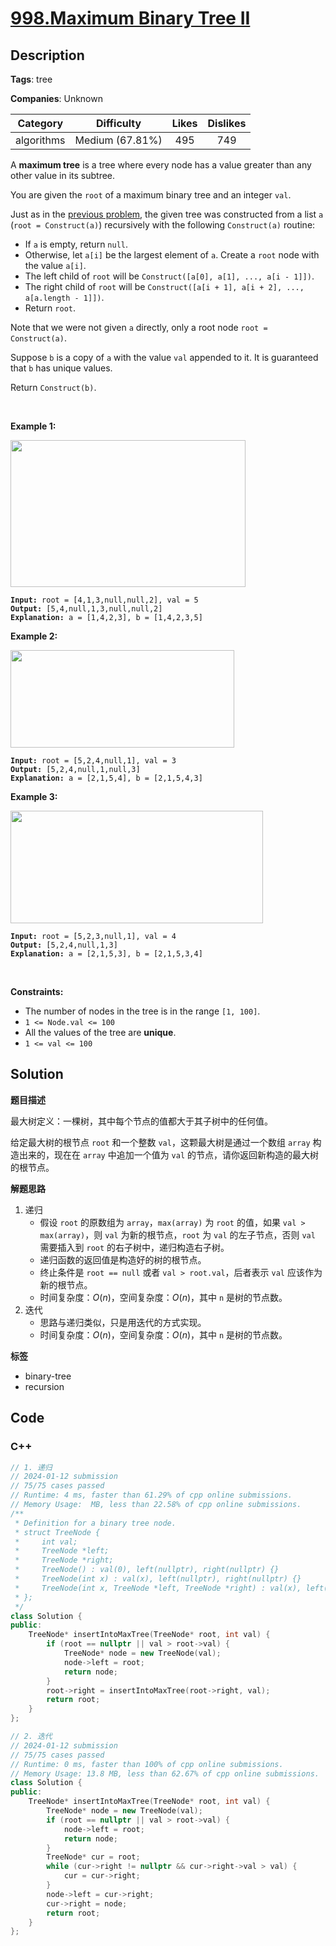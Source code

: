 # [998.Maximum Binary Tree II](https://leetcode.com/problems/maximum-binary-tree-ii/description/)

## Description

**Tags**: tree

**Companies**: Unknown

|  Category  |   Difficulty    | Likes | Dislikes |
| :--------: | :-------------: | :---: | :------: |
| algorithms | Medium (67.81%) |  495  |   749    |

<p>A <strong>maximum tree</strong> is a tree where every node has a value greater than any other value in its subtree.</p>
<p>You are given the <code>root</code> of a maximum binary tree and an integer <code>val</code>.</p>
<p>Just as in the <a href="https://leetcode.com/problems/maximum-binary-tree/" target="_blank">previous problem</a>, the given tree was constructed from a list <code>a</code> (<code>root = Construct(a)</code>) recursively with the following <code>Construct(a)</code> routine:</p>
<ul>
  <li>If <code>a</code> is empty, return <code>null</code>.</li>
  <li>Otherwise, let <code>a[i]</code> be the largest element of <code>a</code>. Create a <code>root</code> node with the value <code>a[i]</code>.</li>
  <li>The left child of <code>root</code> will be <code>Construct([a[0], a[1], ..., a[i - 1]])</code>.</li>
  <li>The right child of <code>root</code> will be <code>Construct([a[i + 1], a[i + 2], ..., a[a.length - 1]])</code>.</li>
  <li>Return <code>root</code>.</li>
</ul>
<p>Note that we were not given <code>a</code> directly, only a root node <code>root = Construct(a)</code>.</p>
<p>Suppose <code>b</code> is a copy of <code>a</code> with the value <code>val</code> appended to it. It is guaranteed that <code>b</code> has unique values.</p>
<p>Return <code>Construct(b)</code>.</p>
<p>&nbsp;</p>
<p><strong class="example">Example 1:</strong></p>
<img alt="" src="https://assets.leetcode.com/uploads/2021/08/09/maxtree1.JPG" style="width: 376px; height: 235px;" />
<pre><code><strong>Input:</strong> root = [4,1,3,null,null,2], val = 5
<strong>Output:</strong> [5,4,null,1,3,null,null,2]
<strong>Explanation:</strong> a = [1,4,2,3], b = [1,4,2,3,5]</code></pre>
<p><strong class="example">Example 2:</strong></p>
<img alt="" src="https://assets.leetcode.com/uploads/2021/08/09/maxtree21.JPG" style="width: 358px; height: 156px;" />
<pre><code><strong>Input:</strong> root = [5,2,4,null,1], val = 3
<strong>Output:</strong> [5,2,4,null,1,null,3]
<strong>Explanation:</strong> a = [2,1,5,4], b = [2,1,5,4,3]</code></pre>
<p><strong class="example">Example 3:</strong></p>
<img alt="" src="https://assets.leetcode.com/uploads/2021/08/09/maxtree3.JPG" style="width: 404px; height: 180px;" />
<pre><code><strong>Input:</strong> root = [5,2,3,null,1], val = 4
<strong>Output:</strong> [5,2,4,null,1,3]
<strong>Explanation:</strong> a = [2,1,5,3], b = [2,1,5,3,4]</code></pre>
<p>&nbsp;</p>
<p><strong>Constraints:</strong></p>
<ul>
  <li>The number of nodes in the tree is in the range <code>[1, 100]</code>.</li>
  <li><code>1 &lt;= Node.val &lt;= 100</code></li>
  <li>All the values of the tree are <strong>unique</strong>.</li>
  <li><code>1 &lt;= val &lt;= 100</code></li>
</ul>

## Solution

**题目描述**

最大树定义：一棵树，其中每个节点的值都大于其子树中的任何值。

给定最大树的根节点 `root` 和一个整数 `val`，这颗最大树是通过一个数组 `array` 构造出来的，现在在 `array` 中追加一个值为 `val` 的节点，请你返回新构造的最大树的根节点。

**解题思路**

1. 递归
   - 假设 `root` 的原数组为 `array`，`max(array)` 为 `root` 的值，如果 `val > max(array)`，则 `val` 为新的根节点，`root` 为 `val` 的左子节点，否则 `val` 需要插入到 `root` 的右子树中，递归构造右子树。
   - 递归函数的返回值是构造好的树的根节点。
   - 终止条件是 `root == null` 或者 `val > root.val`，后者表示 `val` 应该作为新的根节点。
   - 时间复杂度：$O(n)$，空间复杂度：$O(n)$，其中 `n` 是树的节点数。
2. 迭代
   - 思路与递归类似，只是用迭代的方式实现。
   - 时间复杂度：$O(n)$，空间复杂度：$O(n)$，其中 `n` 是树的节点数。

**标签**

- binary-tree
- recursion

<!-- code start -->
## Code

### C++

```cpp
// 1. 递归
// 2024-01-12 submission
// 75/75 cases passed
// Runtime: 4 ms, faster than 61.29% of cpp online submissions.
// Memory Usage:  MB, less than 22.58% of cpp online submissions.
/**
 * Definition for a binary tree node.
 * struct TreeNode {
 *     int val;
 *     TreeNode *left;
 *     TreeNode *right;
 *     TreeNode() : val(0), left(nullptr), right(nullptr) {}
 *     TreeNode(int x) : val(x), left(nullptr), right(nullptr) {}
 *     TreeNode(int x, TreeNode *left, TreeNode *right) : val(x), left(left), right(right) {}
 * };
 */
class Solution {
public:
    TreeNode* insertIntoMaxTree(TreeNode* root, int val) {
        if (root == nullptr || val > root->val) {
            TreeNode* node = new TreeNode(val);
            node->left = root;
            return node;
        }
        root->right = insertIntoMaxTree(root->right, val);
        return root;
    }
};
```

```cpp
// 2. 迭代
// 2024-01-12 submission
// 75/75 cases passed
// Runtime: 0 ms, faster than 100% of cpp online submissions.
// Memory Usage: 13.8 MB, less than 62.67% of cpp online submissions.
class Solution {
public:
    TreeNode* insertIntoMaxTree(TreeNode* root, int val) {
        TreeNode* node = new TreeNode(val);
        if (root == nullptr || val > root->val) {
            node->left = root;
            return node;
        }
        TreeNode* cur = root;
        while (cur->right != nullptr && cur->right->val > val) {
            cur = cur->right;
        }
        node->left = cur->right;
        cur->right = node;
        return root;
    }
};
```

<!-- code end -->

